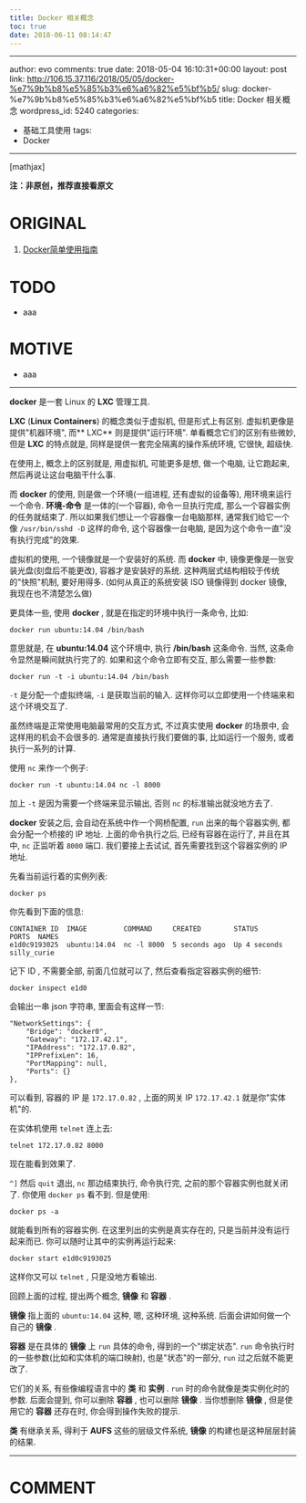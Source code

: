 ```yaml
---
title: Docker 相关概念
toc: true
date: 2018-06-11 08:14:47
---
```

---
author: evo
comments: true
date: 2018-05-04 16:10:31+00:00
layout: post
link: http://106.15.37.116/2018/05/05/docker-%e7%9b%b8%e5%85%b3%e6%a6%82%e5%bf%b5/
slug: docker-%e7%9b%b8%e5%85%b3%e6%a6%82%e5%bf%b5
title: Docker 相关概念
wordpress_id: 5240
categories:
- 基础工具使用
tags:
- Docker
---

<!-- more -->

[mathjax]

**注：非原创，推荐直接看原文**


# ORIGINAL





 	
  1. [Docker简单使用指南](https://www.w3cschool.cn/use_docker/)




# TODO





 	
  * aaa




# MOTIVE





 	
  * aaa





* * *



**docker** 是一套 Linux 的 **LXC** 管理工具.

**LXC** (**Linux Containers**) 的概念类似于虚拟机, 但是形式上有区别. 虚拟机更像是提供"机器环境", 而** LXC** 则是提供"运行环境". 单看概念它们的区别有些微妙, 但是 **LXC** 的特点就是, 同样是提供一套完全隔离的操作系统环境, 它很快, 超级快.

在使用上, 概念上的区别就是, 用虚拟机, 可能更多是想, 做一个电脑, 让它跑起来, 然后再说让这台电脑干什么事.

而 **docker** 的使用, 则是做一个环境(一组进程, 还有虚拟的设备等), 用环境来运行一个命令. **环境-命令** 是一体的(一个容器), 命令一旦执行完成, 那么一个容器实例的任务就结束了. 所以如果我们想让一个容器像一台电脑那样, 通常我们给它一个像 `/usr/bin/sshd -D` 这样的命令, 这个容器像一台电脑, 是因为这个命令一直"没有执行完成"的效果.

虚拟机的使用, 一个镜像就是一个安装好的系统. 而 **docker** 中, 镜像更像是一张安装光盘(刻盘后不能更改), 容器才是安装好的系统. 这种两层式结构相较于传统的"快照"机制, 要好用得多. (如何从真正的系统安装 ISO 镜像得到 docker 镜像, 我现在也不清楚怎么做)

更具体一些, 使用 **docker** , 就是在指定的环境中执行一条命令, 比如:

    
    docker run ubuntu:14.04 /bin/bash
    


意思就是, 在 **ubuntu:14.04** 这个环境中, 执行 **/bin/bash** 这条命令. 当然, 这条命令显然是瞬间就执行完了的. 如果和这个命令立即有交互, 那么需要一些参数:

    
    docker run -t -i ubuntu:14.04 /bin/bash
    


`-t` 是分配一个虚拟终端, `-i` 是获取当前的输入. 这样你可以立即使用一个终端来和这个环境交互了.

虽然终端是正常使用电脑最常用的交互方式, 不过真实使用 **docker** 的场景中, 会这样用的机会不会很多的. 通常是直接执行我们要做的事, 比如运行一个服务, 或者执行一系列的计算.

使用 `nc` 来作一个例子:

    
    docker run -t ubuntu:14.04 nc -l 8000
    


加上 `-t` 是因为需要一个终端来显示输出, 否则 `nc` 的标准输出就没地方去了.

**docker** 安装之后, 会自动在系统中作一个网桥配置, `run` 出来的每个容器实例, 都会分配一个桥接的 IP 地址. 上面的命令执行之后, 已经有容器在运行了, 并且在其中, `nc` 正监听着 `8000` 端口. 我们要接上去试试, 首先需要找到这个容器实例的 IP 地址.

先看当前运行着的实例列表:

    
    docker ps
    


你先看到下面的信息:

    
    CONTAINER ID  IMAGE         COMMAND     CREATED        STATUS        PORTS  NAMES
    e1d0c9193025  ubuntu:14.04  nc -l 8000  5 seconds ago  Up 4 seconds         silly_curie
    


记下 ID , 不需要全部, 前面几位就可以了, 然后查看指定容器实例的细节:

    
    docker inspect e1d0
    


会输出一串 json 字符串, 里面会有这样一节:

    
    "NetworkSettings": {
        "Bridge": "docker0",
        "Gateway": "172.17.42.1",
        "IPAddress": "172.17.0.82",
        "IPPrefixLen": 16,
        "PortMapping": null,
        "Ports": {}
    },
    


可以看到, 容器的 IP 是 `172.17.0.82` , 上面的网关 IP `172.17.42.1` 就是你"实体机"的.

在实体机使用 `telnet` 连上去:

    
    telnet 172.17.0.82 8000
    


现在能看到效果了.

`^]` 然后 `quit` 退出, `nc` 那边结束执行, 命令执行完, 之前的那个容器实例也就关闭了. 你使用 `docker ps` 看不到. 但是使用:

    
    docker ps -a
    


就能看到所有的容器实例. 在这里列出的实例是真实存在的, 只是当前并没有运行起来而已. 你可以随时让其中的实例再运行起来:

    
    docker start e1d0c9193025
    


这样你又可以 `telnet` , 只是没地方看输出.

回顾上面的过程, 提出两个概念, **镜像** 和 **容器** .

**镜像** 指上面的 `ubuntu:14.04` 这种, 嗯, 这种环境, 这种系统. 后面会讲如何做一个自己的 **镜像** .

**容器** 是在具体的 **镜像** 上 `run` 具体的命令, 得到的一个"绑定状态". `run` 命令执行时的一些参数(比如和实体机的端口映射), 也是"状态"的一部分, `run` 过之后就不能更改了.

它们的关系, 有些像编程语言中的 **类** 和 **实例** . `run` 时的命令就像是类实例化时的参数. 后面会提到, 你可以删除 **容器** , 也可以删除 **镜像** . 当你想删除 **镜像** , 但是使用它的 **容器** 还存在时, 你会得到操作失败的提示.

**类** 有继承关系, 得利于 **AUFS** 这些的层级文件系统, **镜像** 的构建也是这种层层封装的结果.























* * *





# COMMENT



